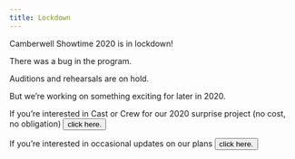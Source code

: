 ```yaml
---
title: Lockdown
---
```


Camberwell Showtime 2020 is in lockdown!

There was a bug in the program.

Auditions and rehearsals are on hold.

But we’re working on something exciting for later in 2020.

If you’re interested in Cast or Crew for our 2020 surprise project (no cost, no
obligation)
<button class='like-link' onclick='document.body.classList.add("show-modal", "show-modal-join")'>click here.</button>

If you’re interested in occasional updates on our plans
<button class='like-link' onclick='document.body.classList.add("show-modal", "show-modal-info")'>click here.</button>
